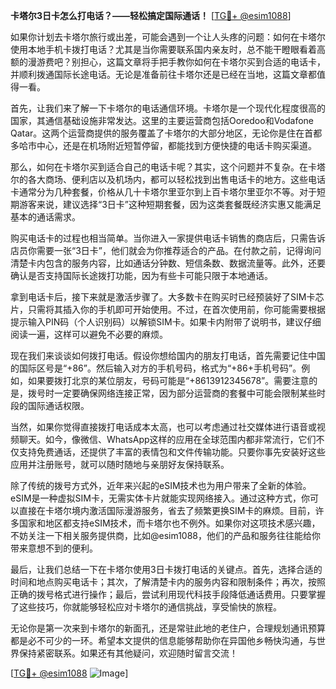 **卡塔尔3日卡怎么打电话？——轻松搞定国际通话！** [[TG💪+ @esim1088](https://t.me/s/esim1088)]

如果你计划去卡塔尔旅行或出差，可能会遇到一个让人头疼的问题：如何在卡塔尔使用本地手机卡拨打电话？尤其是当你需要联系国内亲友时，总不能干瞪眼看着高额的漫游费吧？别担心，这篇文章将手把手教你如何在卡塔尔买到合适的电话卡，并顺利拨通国际长途电话。无论是准备前往卡塔尔还是已经在当地，这篇文章都值得一看。

首先，让我们来了解一下卡塔尔的电话通信环境。卡塔尔是一个现代化程度很高的国家，其通信基础设施非常发达。这里的主要运营商包括Ooredoo和Vodafone Qatar。这两个运营商提供的服务覆盖了卡塔尔的大部分地区，无论你是住在首都多哈市中心，还是在机场附近短暂停留，都能找到方便快捷的电话卡购买渠道。

那么，如何在卡塔尔买到适合自己的电话卡呢？其实，这个问题并不复杂。在卡塔尔的各大商场、便利店以及机场内，都可以轻松找到出售电话卡的地方。这些电话卡通常分为几种套餐，价格从几十卡塔尔里亚尔到上百卡塔尔里亚尔不等。对于短期游客来说，建议选择“3日卡”这种短期套餐，因为这类套餐既经济实惠又能满足基本的通话需求。

购买电话卡的过程也相当简单。当你进入一家提供电话卡销售的商店后，只需告诉店员你需要一张“3日卡”，他们就会为你推荐适合的产品。在付款之前，记得询问清楚卡内包含的服务内容，比如通话分钟数、短信条数、数据流量等。此外，还要确认是否支持国际长途拨打功能，因为有些卡可能只限于本地通话。

拿到电话卡后，接下来就是激活步骤了。大多数卡在购买时已经预装好了SIM卡芯片，只需将其插入你的手机即可开始使用。不过，在首次使用前，你可能需要根据提示输入PIN码（个人识别码）以解锁SIM卡。如果卡内附带了说明书，建议仔细阅读一遍，这样可以避免不必要的麻烦。

现在我们来谈谈如何拨打电话。假设你想给国内的朋友打电话，首先需要记住中国的国际区号是“+86”。然后输入对方的手机号码，格式为“+86+手机号码”。例如，如果要拨打北京的某位朋友，号码可能是“+8613912345678”。需要注意的是，拨号时一定要确保网络连接正常，因为部分运营商的套餐中可能会限制某些时段的国际通话权限。

当然，如果你觉得直接拨打电话成本太高，也可以考虑通过社交媒体进行语音或视频聊天。如今，像微信、WhatsApp这样的应用在全球范围内都非常流行，它们不仅支持免费通话，还提供了丰富的表情包和文件传输功能。只要你事先安装好这些应用并注册账号，就可以随时随地与亲朋好友保持联系。

除了传统的拨号方式外，近年来兴起的eSIM技术也为用户带来了全新的体验。eSIM是一种虚拟SIM卡，无需实体卡片就能实现网络接入。通过这种方式，你可以直接在卡塔尔境内激活国际漫游服务，省去了频繁更换SIM卡的麻烦。目前，许多国家和地区都支持eSIM技术，而卡塔尔也不例外。如果你对这项技术感兴趣，不妨关注一下相关服务提供商，比如@esim1088，他们的产品和服务往往能给你带来意想不到的便利。

最后，让我们总结一下在卡塔尔使用3日卡拨打电话的关键点。首先，选择合适的时间和地点购买电话卡；其次，了解清楚卡内的服务内容和限制条件；再次，按照正确的拨号格式进行操作；最后，尝试利用现代科技手段降低通话费用。只要掌握了这些技巧，你就能够轻松应对卡塔尔的通信挑战，享受愉快的旅程。

无论你是第一次来到卡塔尔的新面孔，还是常驻此地的老住户，合理规划通讯预算都是必不可少的一环。希望本文提供的信息能够帮助你在异国他乡畅快沟通，与世界保持紧密联系。如果还有其他疑问，欢迎随时留言交流！

[[TG💪+ @esim1088](https://t.me/s/esim1088) ![Image](https://i.postimg.cc/4NQfJmqS/Snipaste-2025-05-13-00-14-12.png)]